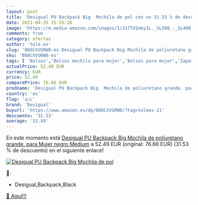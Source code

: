 ```yaml
---
layout: post
title: 'Desigual PU Backpack Big  Mochila de pol con un 31.53 % de descuento'
date: 2021-04-25 15:55:28
image: 'https://m.media-amazon.com/images/I/317Td1mby1L._SL500_._SL400_.jpg'
comments: true
category: ofertas
author: 'tole.es'
slug: 'B08CXVGRW8-es Desigual PU Backpack Big Mochila de poliuretano grande....'
sku: 'B08CXVGRW8-es'
tags: [ 'Bolsos','Bolsos mochila para mujer','Bolsos para mujer','Zapatos y complementos','backpack','desigual','mochila', ]
actualPrice: 52.49 EUR
currency: EUR
price: 52.49
comparePrice: 76.66 EUR
prodname: 'Desigual PU Backpack Big  Mochila de poliuretano grande. para Mujer  negro  Medium'
country: 'es'
flag: '🇪🇸'
brand: 'Desigual'
buyurl: 'https://www.amazon.es/dp/B08CXVGRW8/?tag=tolees-21'
descuento: '31.53'
average: '52.49'
---
```


En este momento está [Desigual PU Backpack Big  Mochila de poliuretano grande. para Mujer  negro  Medium](https://www.amazon.es/dp/B08CXVGRW8/?tag=tolees-21) a 52.49 EUR (original: 76.66 EUR) (31.53 %  de descuento) en el siguiente enlace!

[![Desigual PU Backpack Big  Mochila de pol](https://m.media-amazon.com/images/I/317Td1mby1L._SL500_._SL400_.jpg)](https://www.amazon.es/dp/B08CXVGRW8/?tag=tolees-21)

🔎:

- Desigual,Backpack,Black

[🛒 Aquí!!!](https://www.amazon.es/dp/B08CXVGRW8/?tag=tolees-21)
